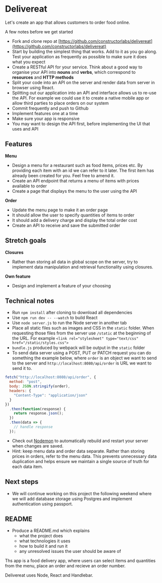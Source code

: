 # Delivereat

Let's create an app that allows customers to order food online.

A few notes before we get started

- Fork and clone repo at [https://github.com/constructorlabs/delivereat](https://github.com/constructorlabs/delivereat)
- Start by building the simplest thing that works. Add to it as you go along. Test your application as frequently as possible to make sure it does what you expect
- Create a RESTful API for your service. Think about a good way to organise your API into **nouns** and **verbs**, which correspond to **resources** and **HTTP methods**
- Split your code into an API on the server and render data from server in browser using React.
- Splitting out our application into an API and interface allows us to re-use the API. For example we could use it to create a native mobile app or allow third parties to place orders on our system
- Commit frequently and push to Github
- Implement features one at a time
- Make sure your app is responsive
- You may want to design the API first, before implementing the UI that uses and API

## Features

**Menu**

- Design a menu for a restaurant such as food items, prices etc. By providing each item with an id we can refer to it later. The first item has already been created for you. Feel free to amend it.
- Create an API endpoint that returns a menu of items with prices available to order
- Create a page that displays the menu to the user using the API

**Order**

- Update the menu page to make it an order page
- It should allow the user to specify quantities of items to order
- It should add a delivery charge and display the total order cost
- Create an API to receive and save the submitted order

## Stretch goals

**Closures**

- Rather than storing all data in global scope on the server, try to implement data manipulation and retrieval functionality using closures.

**Own feature**

- Design and implement a feature of your choosing

## Technical notes

- Run `npm install` after cloning to download all dependencies
- Use `npm run dev -- --watch` to build React
- Use `node server.js` to run the Node server in another tab
- Place all static files such as images and CSS in the `static` folder. When requesting those files from the server use `/static` at the beginning of the URL. For example `<link rel="stylesheet" type="text/css" href="/static/styles.css">`
- `bundle.js` produced by webpack will be output in the `static` folder
- To send data server using a POST, PUT or PATCH request you can do something the example below, where `order` is an object we want to send to the server and `http://localhost:8080/api/order` is URL we want to send it to.

```js
fetch("http://localhost:8080/api/order", {
  method: "post",
  body: JSON.stringify(order),
  headers: {
    "Content-Type": "application/json"
  }
})
  .then(function(response) {
    return response.json();
  })
  .then(data => {
    // handle response
  });
```

- Check out [Nodemon](https://nodemon.io/) to automatically rebuild and restart your server when changes are saved.
- Hint: keep menu data and order data separate. Rather than storing prices in orders, refer to the menu data. This prevents unnecessary data duplication and helps ensure we maintain a single source of truth for each data item.

## Next steps

- We will continue working on this project the following weekend where we will add database storage using Postgres and implement authentication using passport.

## README

- Produce a README.md which explains
  - what the project does
  - what technologies it uses
  - how to build it and run it
  - any unresolved issues the user should be aware of

Ths app is a food delivery app, where users can select items and quantities from the menu, place an order and recieve an order number.

Delivereat uses Node, React and Handlebar.

